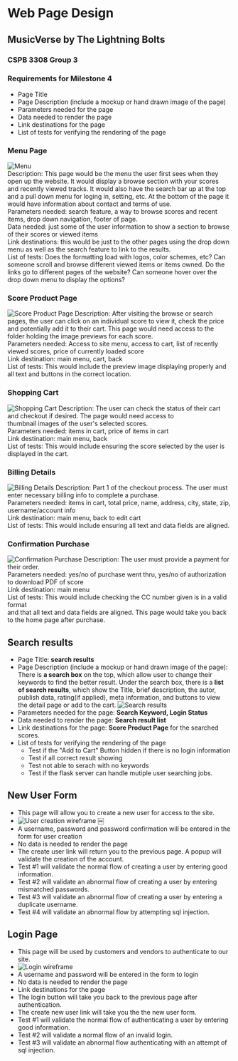 # Web Page Design
## MusicVerse by The Lightning Bolts
### CSPB 3308 Group 3

### Requirements for Milestone 4
+ Page Title
+ Page Description (include a mockup or hand drawn image of the page)
+ Parameters needed for the page
+ Data needed to render the page
+ Link destinations for the page
+ List of tests for verifying the rendering of the page

### Menu Page

![Menu](img/sadasdasd.PNG) \
Description: This page would be the menu the user first sees when they open up the website. It would display a browse section with your scores and recently viewed tracks. It would also have the search bar up at the top and a pull down menu for loging in, setting, etc. At the bottom of the page it would have information about contact and terms of use.\
Parameters needed: search feature, a way to browse scores and recent items, drop down navigation, footer of page. \
Data needed: just some of the user information to show a section to browse of their scores or viewed items\
Link destinations: this would be just to the other pages using the drop down menu as well as the search feature to link to the results.\
List of tests: Does the formatting load with logos, color schemes, etc? Can someone scroll and browse different viewed items or items owned. Do the links go to different pages of the website? Can someone hover over the drop down menu to display the options?

### Score Product Page

![Score Product Page](img/scoreproductpage.jpg)
Description: After visiting the browse or search pages, the user can click on an individual score to view it, check the price  
and potentially add it to their cart. This page would need access to the folder holding the image previews for each score.  
Parameters needed: Access to site menu, access to cart, list of recently viewed scores, price of currently loaded score  
Link destination: main menu, cart, back  
List of tests: This would include the preview image displaying properly and all text and buttons in the correct location.  

### Shopping Cart

![Shopping Cart](img/shoppingcart.jpg)
Description: The user can check the status of their cart and checkout if desired. The page would need access to   
thumbnail images of the user's selected scores.   
Parameters needed: items in cart, price of items in cart  
Link destination: main menu, back  
List of tests: This would include ensuring the score selected by the user is displayed in the cart.  

### Billing Details

![Billing Details](img/billingdetails.jpg)
Description: Part 1 of the checkout process. The user must enter necessary billing info to complete a purchase.   
Parameters needed: items in cart, total price, name, address, city, state, zip, username/account info  
Link destination: main menu, back to edit cart  
List of tests: This would include ensuring all text and data fields are aligned.  

### Confirmation Purchase

![Confirmation Purchase](img/confirmationpurchase.jpg)
Description: The user must provide a payment for their order.   
Parameters needed: yes/no of purchase went thru, yes/no of authorization to download PDF of score  
Link destination: main menu  
List of tests: This would include checking the CC number given is in a valid format  
and that all text and data fields are aligned. This page would take you back to the home page after purchase.  

## Search results
+ Page Title: **search results**
+ Page Description (include a mockup or hand drawn image of the page):
    There is **a search box** on the top, which allow user to change their keywords to find the better result.
    Under the search box, there is a **list of search results**, which show the Title, brief description, the autor, publish data, rating(if applied), meta information, and buttons to view the detail page or add to the cart.
    ![Search results](img/SearchResult.png)
+ Parameters needed for the page: **Search Keyword, Login Status**
+ Data needed to render the page: **Search result list**
+ Link destinations for the page: **Score Product Page** for the searched scores.
+ List of tests for verifying the rendering of the page
    - Test if the "Add to Cart" Button hidden if there is no login information
    - Test if all correct result showing
    - Test not able to serach with no keywords
    - Test if the flask server can handle mutiple user searching jobs.

## New User Form
* This page will allow you to create a new user for access to the site.
* ![User creation wireframe](img/New_User_wireframe.png)
￼
* A username, password and password confirmation will be entered in the form for user creation
* No data is needed to render the page
* The create user link will return you to the previous page.  A popup will validate the creation of the account.
* Test #1 will validate the normal flow of creating a user by entering good information.
* Test #2 will validate an abnormal flow of creating a user by entering mismatched passwords.
* Test #3 will validate an abnormal flow of creating a user by entering a duplicate username.
* Test #4 will validate an abnormal flow by attempting sql injection.


## Login Page
* This page will be used by customers and vendors to authenticate to our site.
* ![Login wireframe](img/Login_wireframe.png)
* A username and password will be entered in the form to login
* No data is needed to render the page
* Link destinations for the page
* The login button will take you back to the previous page after authentication.
* The create new user link will take you the the new user form.
* Test #1 will validate the normal flow of authenticating a user by entering good information.
* Test #2 will validate a normal flow of an invalid login.
* Test #3 will validate an abnormal flow authenticating with an attempt of sql injection.
